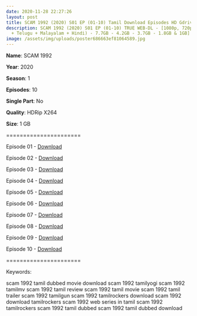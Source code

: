 ```yaml
---
date: 2020-11-28 22:27:26
layout: post
title: SCAM 1992 (2020) S01 EP (01-10) Tamil Download Episodes HD Gdrive Tamilrockers
description: SCAM 1992 (2020) S01 EP (01-10) TRUE WEB-DL - [1080p, 720p - (Tamil
  + Telugu + Malayalam + Hindi) - 7.7GB - 4.2GB - 3.7GB - 1.8GB & 1GB] - ESub
image: /assets/img/uploads/poster686663ef81064589.jpg
---
```

**Name**: SCAM 1992

**Year**: 2020

**Season**: 1

**Episodes**: 10

**Single Part**: No

**Quality**: HDRip X264

**Size**: 1 GB

\======================

Episode 01 - [Download](https://drive.softpedia.workers.dev/Scam%25201992/S01%2520EP%252001%2520-%2520Risk%2520Se%2520Ishq.mkv?rootId=0AN9zhQ1hps-9Uk9PVA)

Episode 02 - [Download](https://drive.softpedia.workers.dev/Scam%25201992/S01%2520EP%252002%2520-%2520Cobra%2520Killer.mkv?rootId=0AN9zhQ1hps-9Uk9PVA)

Episode 03 - [Download](https://drive.softpedia.workers.dev/Scam%25201992/S01%2520EP%252003%2520-%2520Paise%2520Ki%2520Dukaan.mkv?rootId=0AN9zhQ1hps-9Uk9PVA)

Episode 04 - [Download](https://drive.softpedia.workers.dev/Scam%25201992/S01%2520EP%252004%2520-%2520Harshad%2520Mehta%2520Is%2520A%2520liar.mkv?rootId=0AN9zhQ1hps-9Uk9PVA)

Episode 05 - [Download](https://drive.softpedia.workers.dev/Scam%25201992/S01%2520EP%252005%2520-%2520Kundli%2520Mein%2520Shani.mkv?rootId=0AN9zhQ1hps-9Uk9PVA)

Episode 06 - [Download](https://drive.softpedia.workers.dev/Scam%25201992/S01%2520EP%252006%2520-%2520Stop%2520Press.mkv?rootId=0AN9zhQ1hps-9Uk9PVA)

Episode 07 - [Download](https://drive.softpedia.workers.dev/Scam%25201992/S01%2520EP%252007%2520-%2520Dalal%2520Street%2520Ka%2520Dariya.mkv?rootId=0AN9zhQ1hps-9Uk9PVA)

Episode 08 - [Download](https://drive.softpedia.workers.dev/Scam%25201992/S01%2520EP%252008%2520-%2520Matador.mkv?rootId=0AN9zhQ1hps-9Uk9PVA)

Episode 09 - [Download](https://drive.softpedia.workers.dev/Scam%25201992/S01%2520EP%252009%2520-%2520Ek%2520Crore%2520Ka%2520Suitcase.mkv?rootId=0AN9zhQ1hps-9Uk9PVA)

Episode 10 - [Download](https://drive.softpedia.workers.dev/Scam%25201992/S01%2520EP%252010%2520-%2520Main%2520History%2520Banana%2520Chahta%2520hoon.mkv?rootId=0AN9zhQ1hps-9Uk9PVA)

\======================

Keywords:

scam 1992 tamil dubbed movie download
scam 1992 tamilyogi
scam 1992 tamilmv
scam 1992 tamil review
scam 1992 tamil movie
scam 1992 tamil trailer
scam 1992 tamilgun
scam 1992 tamilrockers download
scam 1992 download tamilrockers
scam 1992 web series in tamil
scam 1992 tamilrockers
scam 1992 tamil dubbed
scam 1992 tamil dubbed download